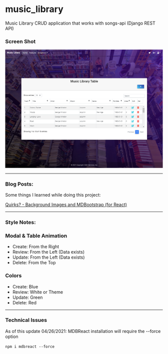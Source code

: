 # music_library
Music Library CRUD application that works with songs-api (Django REST API)

### Screen Shot
<img src ="https://github.com/cashmy/music_library/blob/master/src/assets/images/Music%20Library%20Sample%20Image.png">

---

### Blog Posts: 
Some things I learned while doing this project:

[Quirks? - Background Images and MDBootstrap (for React)](https://cashmy.medium.com/quirks-background-images-and-mdbootstrap-for-react-2d4934a37f7f "MDBootstrap for React 
Background Article")

---

### Style Notes:

### Modal & Table Animation
- Create:  From the Right
- Review:  From the Left (Data exists)
- Update:  From the Left (Data exists)
- Delete:  From the Top

### Colors
- Create: Blue
- Review: White or Theme
- Update: Green
- Delete: Red

---

### Technical Issues

As of this update 04/26/2021: MDBReact installation will require the --force option

`npm i mdbreact --force`
